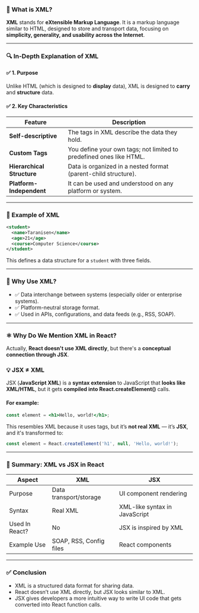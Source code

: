
### 📘 What is XML?

**XML** stands for **eXtensible Markup Language**. It is a markup language similar to HTML, designed to store and transport data, focusing on **simplicity, generality, and usability across the Internet**.

---

### 🔍 In-Depth Explanation of XML

#### ✅ 1. **Purpose**

Unlike HTML (which is designed to **display** data), XML is designed to **carry** and **structure** data.

#### ✅ 2. **Key Characteristics**

| Feature                    | Description                                                         |
| -------------------------- | ------------------------------------------------------------------- |
| **Self-descriptive**       | The tags in XML describe the data they hold.                        |
| **Custom Tags**            | You define your own tags; not limited to predefined ones like HTML. |
| **Hierarchical Structure** | Data is organized in a nested format (parent-child structure).      |
| **Platform-Independent**   | It can be used and understood on any platform or system.            |

---

### 📄 Example of XML

```xml
<student>
  <name>Taranisen</name>
  <age>21</age>
  <course>Computer Science</course>
</student>
```

This defines a data structure for a `student` with three fields.

---

### 🤔 Why Use XML?

* ✅ Data interchange between systems (especially older or enterprise systems).
* ✅ Platform-neutral storage format.
* ✅ Used in APIs, configurations, and data feeds (e.g., RSS, SOAP).

---

### ⚛️ Why Do We Mention XML in React?

Actually, **React doesn't use XML directly**, but there's a **conceptual connection through JSX**.

### 💡 JSX ≠ XML

JSX (**JavaScript XML**) is a **syntax extension** to JavaScript that **looks like XML/HTML**, but it gets **compiled into React.createElement()** calls.

#### For example:

```jsx
const element = <h1>Hello, world!</h1>;
```

This resembles XML because it uses tags, but it’s **not real XML** — it’s **JSX**, and it's transformed to:

```javascript
const element = React.createElement('h1', null, 'Hello, world!');
```

---

### 📌 Summary: XML vs JSX in React

| Aspect         | XML                     | JSX                           |
| -------------- | ----------------------- | ----------------------------- |
| Purpose        | Data transport/storage  | UI component rendering        |
| Syntax         | Real XML                | XML-like syntax in JavaScript |
| Used In React? | No                      | JSX is inspired by XML        |
| Example Use    | SOAP, RSS, Config files | React components              |

---

### ✅ Conclusion

* XML is a structured data format for sharing data.
* React doesn’t use XML directly, but JSX looks similar to XML.
* JSX gives developers a more intuitive way to write UI code that gets converted into React function calls.